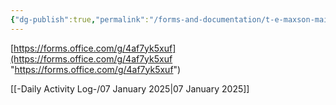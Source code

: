 ```yaml
---
{"dg-publish":true,"permalink":"/forms-and-documentation/t-e-maxson-maintenance-opinion-poll/","noteIcon":"","created":"2025-01-08T09:06:00.355-06:00"}
---
```


[https://forms.office.com/g/4af7yk5xuf](https://forms.office.com/g/4af7yk5xuf "https://forms.office.com/g/4af7yk5xuf")

[[-Daily Activity Log-/07 January 2025\|07 January 2025]]